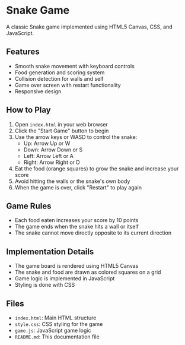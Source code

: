 # Snake Game

A classic Snake game implemented using HTML5 Canvas, CSS, and JavaScript.

## Features

- Smooth snake movement with keyboard controls
- Food generation and scoring system
- Collision detection for walls and self
- Game over screen with restart functionality
- Responsive design

## How to Play

1. Open `index.html` in your web browser
2. Click the "Start Game" button to begin
3. Use the arrow keys or WASD to control the snake:
   - Up: Arrow Up or W
   - Down: Arrow Down or S
   - Left: Arrow Left or A
   - Right: Arrow Right or D
4. Eat the food (orange squares) to grow the snake and increase your score
5. Avoid hitting the walls or the snake's own body
6. When the game is over, click "Restart" to play again

## Game Rules

- Each food eaten increases your score by 10 points
- The game ends when the snake hits a wall or itself
- The snake cannot move directly opposite to its current direction

## Implementation Details

- The game board is rendered using HTML5 Canvas
- The snake and food are drawn as colored squares on a grid
- Game logic is implemented in JavaScript
- Styling is done with CSS

## Files

- `index.html`: Main HTML structure
- `style.css`: CSS styling for the game
- `game.js`: JavaScript game logic
- `README.md`: This documentation file